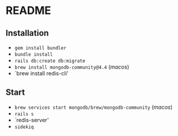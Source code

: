 # README

## Installation
- `gem install bundler`
- `bundle install`
- `rails db:create db:migrate`
- `brew install mongodb-community@4.4` (_macos_)
- `brew install redis-cli'

## Start
- `brew services start mongodb/brew/mongodb-community` (_macos_)
- `rails s`
- `redis-server'
- `sidekiq`
